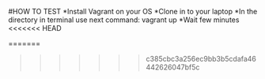 #HOW TO TEST
*Install Vagrant on your OS
*Clone in to your laptop 
*In the directory in terminal use next command: vagrant up
*Wait few minutes  
<<<<<<< HEAD
    
=======
>>>>>>> c385cbc3a256ec9bb3b5cdafa46442626047bf5c
